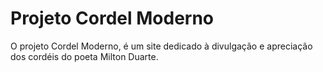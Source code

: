 # Projeto Cordel Moderno
<p>O projeto Cordel Moderno, é um site dedicado à divulgação e apreciação dos cordéis do poeta Milton Duarte.</p>
